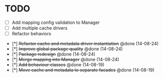 # TODO

- [ ] Add mapping config validation to Manager
- [ ] Add multiple cache drivers
- [ ] Refactor behaviors
- [*] ~~Refactor cache and metadata driver instantiation~~ @done (14-08-24)
- [*] ~~Improve global package quality~~ @done (14-08-24)
- [*] ~~Package redesign~~ @done (14-08-24)
- [*] ~~Merge mapping into Manager~~ @done (14-08-24)
- [*] ~~Add behaviour classes~~ @done (14-08-19)
- [*] ~~Move cache and metadata to separate facades~~ @done (14-08-19)
